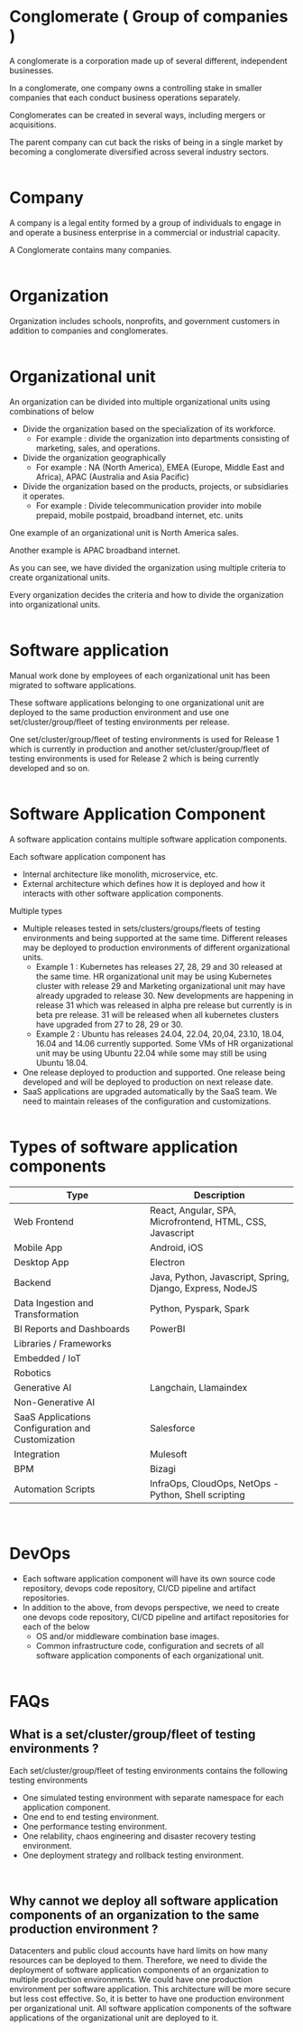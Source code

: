 # Conglomerate ( Group of companies )

A conglomerate is a corporation made up of several different, independent businesses.

In a conglomerate, one company owns a controlling stake in smaller companies that each conduct business operations separately.

Conglomerates can be created in several ways, including mergers or acquisitions.

The parent company can cut back the risks of being in a single market by becoming a conglomerate diversified across several industry sectors.
<br><br>

# Company

A company is a legal entity formed by a group of individuals to engage in and operate a business enterprise in a commercial or industrial capacity.

A Conglomerate contains many companies.
<br><br>

# Organization
Organization includes schools, nonprofits, and government customers in addition to companies and conglomerates.
<br><br>

# Organizational unit
An organization can be divided into multiple organizational units using combinations of below
- Divide the organization based on the specialization of its workforce.
    - For example : divide the organization into departments consisting of marketing, sales, and operations.
- Divide the organization geographically
    - For example : NA (North America), EMEA (Europe, Middle East and Africa), APAC (Australia and Asia Pacific)
- Divide the organization based on the products, projects, or subsidiaries it operates.
    - For example : Divide telecommunication provider into mobile prepaid, mobile postpaid, broadband internet, etc. units

One example of an organizational unit is North America sales. 

Another example is APAC broadband internet.

As you can see, we have divided the organization using multiple criteria to create organizational units.

Every organization decides the criteria and how to divide the organization into organizational units.
<br><br>

# Software application

Manual work done by employees of each organizational unit has been migrated to software applications.

These software applications belonging to one organizational unit are deployed to the same production environment and use one set/cluster/group/fleet of testing environments per release.

One set/cluster/group/fleet of testing environments is used for Release 1 which is currently in production and another set/cluster/group/fleet of testing environments is used for Release 2 which is being currently developed and so on.
<br><br>

# Software Application Component

A software application contains multiple software application components.

Each software application component has 
- Internal architecture like monolith, microservice, etc.
- External architecture which defines how it is deployed and how it interacts with other software application components.

Multiple types
- Multiple releases tested in sets/clusters/groups/fleets of testing environments and being supported at the same time. Different releases may be deployed to production environments of different organizational units.
    - Example 1 : Kubernetes has releases 27, 28, 29 and 30 released at the same time. HR organizational unit may be using Kubernetes cluster with release 29 and Marketing organizational unit may have already upgraded to release 30. New developments are happening in release 31 which was released in alpha pre release but currently is in beta pre release. 31 will be released when all kubernetes clusters have upgraded from 27 to 28, 29 or 30.
    - Example 2 : Ubuntu has releases 24.04, 22.04, 20,04, 23.10, 18.04, 16.04 and 14.06 currently supported. Some VMs of HR organizational unit may be using Ubuntu 22.04 while some may still be using Ubuntu 18.04.
- One release deployed to production and supported. One release being developed and will be deployed to production on next release date.
- SaaS applications are upgraded automatically by the SaaS team. We need to maintain releases of the configuration and customizations.
<br><br>

# Types of software application components
| Type | Description |
| --- | --- |
| Web Frontend | React, Angular, SPA, Microfrontend, HTML, CSS, Javascript |
| Mobile App | Android, iOS |
| Desktop App | Electron |
| Backend | Java, Python, Javascript, Spring, Django, Express, NodeJS |
| Data Ingestion and Transformation | Python, Pyspark, Spark |
| BI Reports and Dashboards | PowerBI |
| Libraries / Frameworks | |
| Embedded / IoT | |
| Robotics | |
| Generative AI | Langchain, Llamaindex |
| Non-Generative AI | |
| SaaS Applications Configuration and Customization | Salesforce |
| Integration | Mulesoft |
| BPM | Bizagi |
| Automation Scripts | InfraOps, CloudOps, NetOps - Python, Shell scripting | 
<br>

# DevOps
- Each software application component will have its own source code repository, devops code repository, CI/CD pipeline and artifact repositories.
- In addition to the above, from devops perspective, we need to create one devops code repository, CI/CD pipeline and artifact repositories for each of the below 
    - OS and/or middleware combination base images.
    - Common infrastructure code, configuration and secrets of all software application components of each organizational unit.
<br><br>

# FAQs

## What is a set/cluster/group/fleet of testing environments ?
Each set/cluster/group/fleet of testing environments contains the following testing environments
- One simulated testing environment with separate namespace for each application component.
- One end to end testing environment.
- One performance testing environment.
- One relability, chaos engineering and disaster recovery testing environment.
- One deployment strategy and rollback testing environment.
<br>

## Why cannot we deploy all software application components of an organization to the same production environment ?
Datacenters and public cloud accounts have hard limits on how many resources can be deployed to them. Therefore, we need to divide the deployment of software application components of an organization to multiple production environments. We could have one production environment per software application. This architecture will be more secure but less cost effective. So, it is better to have one production environment per organizational unit. All software application components of the software applications of the organizational unit are deployed to it.
<br>

## 